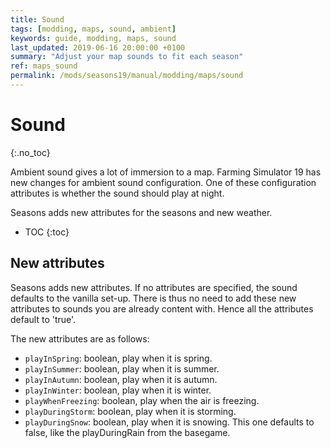 ```yaml
---
title: Sound
tags: [modding, maps, sound, ambient]
keywords: guide, modding, maps, sound
last_updated: 2019-06-16 20:00:00 +0100
summary: "Adjust your map sounds to fit each season"
ref: maps_sound
permalink: /mods/seasons19/manual/modding/maps/sound
---
```


# Sound
{:.no_toc}

Ambient sound gives a lot of immersion to a map. Farming Simulator 19 has new changes for ambient sound configuration. One of these configuration attributes is whether the sound should play at night.

Seasons adds new attributes for the seasons and new weather.

* TOC
{:toc}

## New attributes

Seasons adds new attributes. If no attributes are specified, the sound defaults to the vanilla set-up. There is thus no need to add these new attributes to sounds you are already content with. Hence all the attributes default to 'true'.

The new attributes are as follows:

- `playInSpring`: boolean, play when it is spring.
- `playInSummer`: boolean, play when it is summer.
- `playInAutumn`: boolean, play when it is autumn.
- `playInWinter`: boolean, play when it is winter.
- `playWhenFreezing`: boolean, play when the air is freezing.
- `playDuringStorm`: boolean, play when it is storming.
- `playDuringSnow`: boolean, play when it is snowing. This one defaults to false, like the playDuringRain from the basegame.
